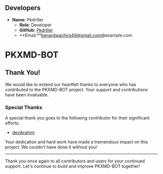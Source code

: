 
## Developers

- **Name:** Pkdriller
  - **Role:** Developer
  - **GitHub:** [Pkdriller](https://github.com/Pkdriller)
  - **Email:**benardwachira49@gmail.com@example.com








# PKXMD-BOT

## Thank You!

We would like to extend our heartfelt thanks to everyone who has contributed to the PKXMD-BOT project. Your support and contributions have been invaluable.

### Special Thanks

A special thank you goes to the following contributor for their significant efforts:

- [devibrahim](https://github.com/devibrahim)

Your dedication and hard work have made a tremendous impact on this project. We couldn't have done it without you!

---

Thank you once again to all contributors and users for your continued support. Let's continue to build and improve PKXMD-BOT together!

```
